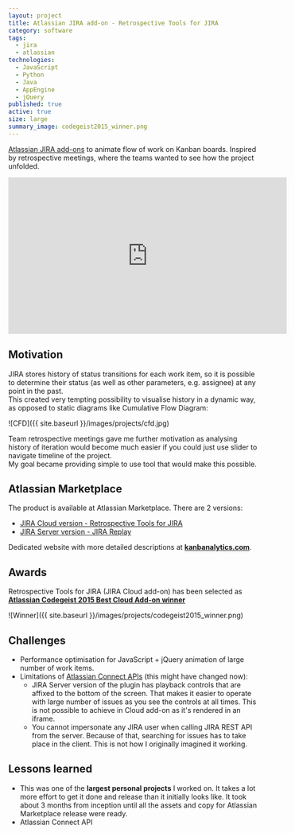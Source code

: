 ```yaml
---
layout: project
title: Atlassian JIRA add-on - Retrospective Tools for JIRA
category: software
tags:
  - jira
  - atlassian
technologies:
  - JavaScript
  - Python
  - Java
  - AppEngine
  - jQuery
published: true
active: true
size: large
summary_image: codegeist2015_winner.png
---
```

[Atlassian JIRA add-ons](http://kanbanalytics.com) to animate flow of work on Kanban boards.
Inspired by retrospective meetings, where the teams wanted to see how the project unfolded.

<iframe width="560" height="315" src="https://www.youtube.com/embed/p50TSf82rYc" frameborder="0" allowfullscreen></iframe>

## Motivation

JIRA stores history of status transitions for each work item, so it is possible to determine their status (as well as other parameters, e.g. assignee) at any point in the past.  
This created very tempting possibility to visualise history in a dynamic way, as opposed to static diagrams like Cumulative Flow Diagram:

![CFD]({{ site.baseurl }}/images/projects/cfd.jpg)

Team retrospective meetings gave me further motivation as analysing history of iteration would become much easier if you could just use slider to navigate timeline of the project.  
My goal became providing simple to use tool that would make this possible.

## Atlassian Marketplace

The product is available at Atlassian Marketplace. There are 2 versions:

* [JIRA Cloud version - Retrospective Tools for JIRA](https://marketplace.atlassian.com/plugins/com.sngtec.jira.cloud.kanbanalytics/cloud/overview)
* [JIRA Server version - JIRA Replay](https://marketplace.atlassian.com/plugins/com.sngtec.jira.plugins.kanbanalytics/server/overview)

Dedicated website with more detailed descriptions at **[kanbanalytics.com](http://kanbanalytics.com)**.

## Awards
 
Retrospective Tools for JIRA (JIRA Cloud add-on) has been selected as  
**[Atlassian Codegeist 2015 Best Cloud Add-on winner](http://devpost.com/software/retrospective-tools-for-jira)**

![Winner]({{ site.baseurl }}/images/projects/codegeist2015_winner.png)

## Challenges

* Performance optimisation for JavaScript + jQuery animation of large number of work items.
* Limitations of [Atlassian Connect APIs](https://connect.atlassian.com/) (this might have changed now):
  * JIRA Server version of the plugin has playback controls that are affixed to the bottom of the screen. That makes it easier to operate with large number of issues as you see the controls at all times. This is not possible to achieve in Cloud add-on as it's rendered in an iframe.
  * You cannot impersonate any JIRA user when calling JIRA REST API from the server. Because of that, searching for issues has to take place in the client. This is not how I originally imagined it working.

## Lessons learned

* This was one of the **largest personal projects** I worked on. It takes a lot more effort to get it done and release than it initially looks like. It took about 3 months from inception until all the assets and copy for Atlassian Marketplace release were ready.
* Atlassian Connect API
